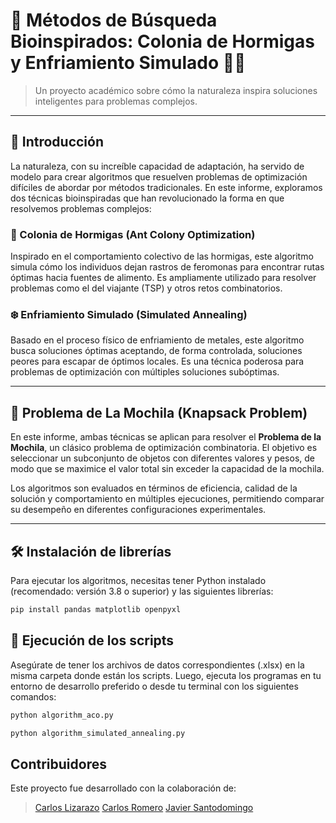 # 🔎 Métodos de Búsqueda Bioinspirados: Colonia de Hormigas y Enfriamiento Simulado 🐜🧊 

> Un proyecto académico sobre cómo la naturaleza inspira soluciones inteligentes para problemas complejos.

---

## 🌟 Introducción

La naturaleza, con su increíble capacidad de adaptación, ha servido de modelo para crear algoritmos que resuelven problemas de optimización difíciles de abordar por métodos tradicionales. En este informe, exploramos dos técnicas bioinspiradas que han revolucionado la forma en que resolvemos problemas complejos:

### 🐜 Colonia de Hormigas (Ant Colony Optimization)

Inspirado en el comportamiento colectivo de las hormigas, este algoritmo simula cómo los individuos dejan rastros de feromonas para encontrar rutas óptimas hacia fuentes de alimento. Es ampliamente utilizado para resolver problemas como el del viajante (TSP) y otros retos combinatorios.

### ❄️ Enfriamiento Simulado (Simulated Annealing)

Basado en el proceso físico de enfriamiento de metales, este algoritmo busca soluciones óptimas aceptando, de forma controlada, soluciones peores para escapar de óptimos locales. Es una técnica poderosa para problemas de optimización con múltiples soluciones subóptimas.

---

## 🎯 Problema de La Mochila (Knapsack Problem)

En este informe, ambas técnicas se aplican para resolver el **Problema de la Mochila**, un clásico problema de optimización combinatoria. El objetivo es seleccionar un subconjunto de objetos con diferentes valores y pesos, de modo que se maximice el valor total sin exceder la capacidad de la mochila.

Los algoritmos son evaluados en términos de eficiencia, calidad de la solución y comportamiento en múltiples ejecuciones, permitiendo comparar su desempeño en diferentes configuraciones experimentales.

---

## 🛠 Instalación de librerías

Para ejecutar los algoritmos, necesitas tener Python instalado (recomendado: versión 3.8 o superior) y las siguientes librerías:

```bash
pip install pandas matplotlib openpyxl
```

## 🚀 Ejecución de los scripts

Asegúrate de tener los archivos de datos correspondientes (.xlsx) en la misma carpeta donde están los scripts. Luego, ejecuta los programas en tu entorno de desarrollo preferido o desde tu terminal con los siguientes comandos:
```bash
python algorithm_aco.py
```
```bash
python algorithm_simulated_annealing.py
```

## Contribuidores 
Este proyecto fue desarrollado con la colaboración de:

> [Carlos Lizarazo](https://github.com/CALR0)
> [Carlos Romero](https://github.com/Carlos-RomeroRo)
> [Javier Santodomingo](https://github.com/JavierS2)
